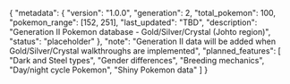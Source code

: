 {
  "metadata": {
    "version": "1.0.0",
    "generation": 2,
    "total_pokemon": 100,
    "pokemon_range": [152, 251],
    "last_updated": "TBD",
    "description": "Generation II Pokemon database - Gold/Silver/Crystal (Johto region)",
    "status": "placeholder"
  },
  "note": "Generation II data will be added when Gold/Silver/Crystal walkthroughs are implemented",
  "planned_features": [
    "Dark and Steel types",
    "Gender differences", 
    "Breeding mechanics",
    "Day/night cycle Pokemon",
    "Shiny Pokemon data"
  ]
}
